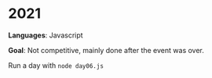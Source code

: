 # 2021

**Languages**: Javascript

**Goal**: Not competitive, mainly done after the event was over.

Run a day with `node day06.js`

